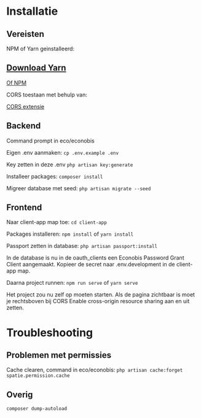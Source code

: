 # Installatie
## Vereisten
NPM of Yarn geinstalleerd:

[Download Yarn](https://yarnpkg.com/lang/en/docs/install/)
- 
[Of NPM](https://www.npmjs.com/get-npm)

CORS toestaan met behulp van:

[CORS extensie](https://chrome.google.com/webstore/detail/allow-control-allow-origi/nlfbmbojpeacfghkpbjhddihlkkiljbi)

## Backend
Command prompt in eco/econobis

Eigen .env aanmaken:
`cp .env.example .env`

Key zetten in deze .env
`php artisan key:generate`

Installeer packages:
`composer install`

Migreer database met seed:
`php artisan migrate --seed`

## Frontend
Naar client-app map toe:
`cd client-app`

Packages installeren:
`npm install` of `yarn install`

Passport zetten in database:
`php artisan passport:install`

In de database is nu in de oauth_clients een Econobis Password Grant Client aangemaakt. Kopieer de secret naar .env.development in de client-app map.

Daarna project runnen:
`npm run serve` of `yarn serve`

Het project zou nu zelf op moeten starten. Als de pagina zichtbaar is moet je rechtsboven bij CORS Enable cross-origin resource sharing aan en uit zetten.

# Troubleshooting
## Problemen met permissies
Cache clearen, command in eco/econobis: 
`php artisan cache:forget spatie.permission.cache`
## Overig
`composer dump-autoload`